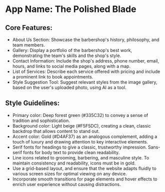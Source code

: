 # **App Name**: The Polished Blade

## Core Features:

- About Us Section: Showcase the barbershop's history, philosophy, and team members.
- Gallery: Display a portfolio of the barbershop's best work, demonstrating the team's skills and the shop's style.
- Contact Information: Include the shop's address, phone number, email, hours, and links to social media pages, along with a map.
- List of Services: Describe each service offered with pricing and include a prominent link to book appointments.
- Style Suggestion Tool: Suggest relevant styles from the image gallery, based on the user's uploaded photo, using AI as a tool.

## Style Guidelines:

- Primary color: Deep forest green (#335C32) to convey a sense of tradition and sophistication.
- Background color: Light beige (#F5F5DC), creating a clean, classic backdrop that allows content to stand out.
- Accent color: Gold (#D4AF37) as an analogous complement, adding a touch of luxury and drawing attention to key interactive elements.
- Serif fonts for headings to give a classic, trustworthy impression. Sans-serif fonts for body text to provide clean readability.
- Line icons related to grooming, barbering, and masculine style. To maintain consistency and readability, icons must be in gold.
- Use a grid-based layout, and ensure that the website adapts fluidly to various screen sizes for optimal viewing on any device.
- Incorporate smooth transitions for page elements and hover effects to enrich user experience without causing distractions.